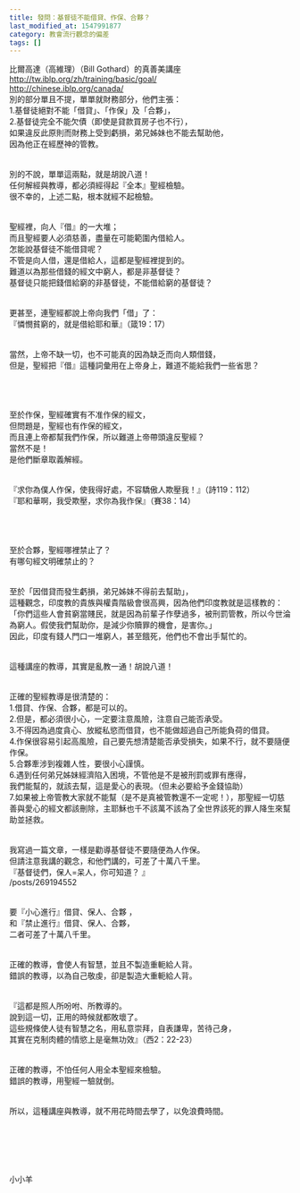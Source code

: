 ```yaml
---
title: 發問：基督徒不能借貸、作保、合夥？
last_modified_at: 1547991877
category: 教會流行觀念的偏差
tags: []
---
```


比爾高達（高維理）（Bill Gothard）的真善美講座<br>http://tw.iblp.org/zh/training/basic/goal/<br>http://chinese.iblp.org/canada/ <br><!--more-->別的部分單且不提，單單就財務部分，他們主張：<br>1.基督徒絕對不能「借貸」、「作保」及「合夥」，<br>2.基督徒完全不能欠債（即使是貸款買房子也不行），<br>如果違反此原則而財務上受到虧損，弟兄姊妹也不能去幫助他，<br>因為他正在經歷神的管教。<br><br> <br>別的不說，單單這兩點，就是胡說八道！<br>任何解經與教導，都必須經得起『全本』聖經檢驗。<br>很不幸的，上述二點，根本就經不起檢驗。<br><br> <br>聖經裡，向人『借』的一大堆；<br>而且聖經要人必須慈善，盡量在可能範圍內借給人。<br>怎能說基督徒不能借貸呢？<br>不管是向人借，還是借給人，這都是聖經裡提到的。<br>難道以為那些借錢的經文中窮人，都是非基督徒？<br>基督徒只能把錢借給窮的非基督徒，不能借給窮的基督徒？<br><br><br>更甚至，連聖經都說上帝向我們「借」了：<br>『憐憫貧窮的，就是借給耶和華』（箴19：17）<br><br><br>當然，上帝不缺一切，也不可能真的因為缺乏而向人類借錢，<br>但是，聖經把『借』這種詞彙用在上帝身上，難道不能給我們一些省思？<br> <br><br><br><br>至於作保，聖經確實有不准作保的經文，<br>但問題是，聖經也有作保的經文，<br>而且連上帝都幫我們作保，所以難道上帝帶頭違反聖經？<br>當然不是！<br>是他們斷章取義解經。<br><br><br> 『求你為僕人作保，使我得好處，不容驕傲人欺壓我！』（詩119：112）<br>『耶和華啊，我受欺壓，求你為我作保』（賽38：14）<br><br><br><br><br>至於合夥，聖經哪裡禁止了？<br>有哪句經文明確禁止的？<br><br> <br>至於「因借貸而發生虧損，弟兄姊妹不得前去幫助」，<br>這種觀念，印度教的貴族與權貴階級會很高興，因為他們印度教就是這樣教的：<br>「你們這些人會貧窮當賤民，就是因為前輩子作孽過多，被刑罰管教，所以今世淪為窮人。假使我們幫助你，是減少你贖罪的機會，是害你。」<br>因此，印度有錢人門口一堆窮人，甚至餓死，他們也不會出手幫忙的。<br><br> <br>這種講座的教導，其實是亂教一通！胡說八道！<br><br> <br>正確的聖經教導是很清楚的：<br>1.借貸、作保、合夥，都是可以的。<br>2.但是，都必須很小心，一定要注意風險，注意自己能否承受。<br>3.不得因為過度貪心、放縱私慾而借貸，也不能做超過自己所能負荷的借貸。<br>4.作保很容易引起高風險，自己要先想清楚能否承受損失，如果不行，就不要隨便作保。<br>5.合夥牽涉到複雜人性，要很小心謹慎。<br>6.遇到任何弟兄姊妹經濟陷入困境，不管他是不是被刑罰或罪有應得，<br>我們能幫的，就該去幫，這是愛心的表現。（但未必要給予金錢協助）<br>7.如果被上帝管教大家就不能幫（是不是真被管教還不一定呢！），那聖經一切慈善與愛心的經文都該刪除，主耶穌也千不該萬不該為了全世界該死的罪人降生來幫助並拯救。<br> <br> <br>我寫過一篇文章，一樣是勸導基督徒不要隨便為人作保。<br>但請注意我講的觀念，和他們講的，可差了十萬八千里。<br>『基督徒們，保人=呆人，你可知道？ 』<br>/posts/269194552<br><br><br>要『小心進行』借貸、保人、合夥 ，<br>和『禁止進行』借貸、保人、合夥，<br>二者可差了十萬八千里。<br><br><br>正確的教導，會使人有智慧，並且不製造重軛給人背。<br>錯誤的教導，以為自己敬虔，卻是製造大重軛給人背。<br><br><br>『這都是照人所吩咐、所教導的。<br>說到這一切，正用的時候就都敗壞了。<br>這些規條使人徒有智慧之名，用私意崇拜，自表謙卑，苦待己身，<br>其實在克制肉體的情慾上是毫無功效』（西2：22-23）<br><br><br>正確的教導，不怕任何人用全本聖經來檢驗。<br>錯誤的教導，用聖經一驗就倒。<br><br> <br>所以，這種講座與教導，就不用花時間去學了，以免浪費時間。<br> <br> <br> <br> <br><br><br>小小羊<br><br><br><br><br><br><br><br><br>
